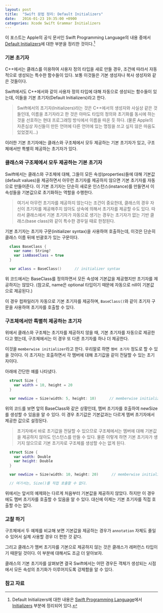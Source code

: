 ```yaml
---
layout: post
title:  "Swift 문법 정리: Default Initializers"
date:   2016-01-23 19:35:00 +0900
categories: Xcode Swift Grammar Initializers
---
```


이 포스트는 Apple의 공식 문서인 Swift Programming Language의 내용 중에서 [Default Initializers](https://developer.apple.com/library/ios/documentation/Swift/Conceptual/Swift_Programming_Language/Initialization.html#//apple_ref/doc/uid/TP40014097-CH18-ID203)에 대한 부분을 정리한 것이다.[^Default_Initializers]


### 기본 초기자

C++에서는 클래스를 이용하여 사용자 정의 타입을 새로 만들 경우, 조건에 따라서 자동적으로 생성되는 특수한 함수들이 있다. 보통 이것들은 기본 생성자나 복사 생성자와 같은 것들이다.

Swift에서도 C++에서와 같이 사용자 정의 타입에 대해 자동으로 생성되는 함수들이 있는데, 이들을 기본 초기자(Default Initializers)라고 한다.

> Swift에서의 초기자(Initializers)라는 것은 C++에서의 생성자와 사실상 같은 것들인데, 이름을 초기자라고 한 것은 아마도 타입의 정의와 초기화를 동시에 하는 것을 선호하는 현대 프로그래밍 방식에서 이름을 따온 듯 하다. (물론 Apple의 자존심상 자신들이 만든 언어에 다른 언어에 있는 명칭을 쓰고 싶지 않은 마음도 있었겠지...)

이러한 기본 초기자에는 클래스와 구조체에서 모두 제공하는 기본 초기자가 있고, 구조체에서만 특별히 제공하는 초기자가 있다.


### 클래스와 구조체에서 모두 제공하는 기본 초기자

Swift에서는 클래스와 구조체에 대해, 그들이 모든 속성(properties)들에 대해 기본값(default values)을 제공하면서 아무런 초기자를 제공하지 않으면 기본 초기자를 자동으로 만들어준다. 이 기본 초기자는 단순히 새로운 인스턴스(instance)를 만들면서 이 속성들을 기본값으로 초기화하는 역할을 수행한다.

> 여기서 아무런 초기자를 제공하지 않는다는 조건이 중요한데, 클래스의 경우 자신이 초기자를 제공해주지 않아도 상속에 의해서 초기자를 제공할 수도 있다. 따라서 클래스에서 기본 초기자가 자동으로 생기는 경우는 초기자가 없는 기반 클래스(base class)와 같이 특수한 경우일 때로 한정된다.

기본 초기자는 초기자 구문(initializer syntax)을 사용하여 호출하는데, 이것은 단순히 클래스 이름 뒤에 빈괄호가 있는 구문이다.

```swift
  class BaseClass {
    var name: String?
    var isABaseClass = true
  }

  var aClass = BaseClass()      // initializer syntax
```

위 코드에서는 BaseClass를 정의하면서 모든 속성에 기본값을 제공했지만 초기자를 제공하지는 않았다. (참고로, name은 optional 타입이기 때문에 자동으로 nill이 기본값으로 제공된다.)

이 경우 컴파일러가 자동으로 기본 초기자를 제공하며, `BaseClass()`와 같이 초기자 구문을 사용하여 초기자를 호출할 수 있다.


### 구조체에서만 특별히 제공하는 초기자

위에서 클래스와 구조체는 초기자를 제공하지 않을 때, 기본 초기자를 자동으로 제공한다고 했는데, 구조체에서는 이 경우 또 다른 초기자를 하나 더 제공한다.

이것을 `memberwise initializer`라고 한다. 우리말로 하면 `멤버 초기자` 정도로 할 수 있을 것이다. 이 초기자는 호출하면서 각 멤버에 대해 초기값을 같이 전달할 수 있는 초기자이다.

아래에 간단한 예를 나타냈다.

```swift
  struct Size {
    var width = 10, height = 20
  }

  var newSize = Size(width: 5, height: 10)      // memberwise initializer
```

위의 코드를 보면 앞의 BaseClass와 같은 상황인데, 멤버 초기자를 호출하여 newSize를 생성할 수 있음을 알 수 있다. 이 경우 초기값은 기본값과는 다르게 멤버 초기자에서 제공한 값으로 설정된다.

> 초기자에서 바로 초기값을 전달할 수 있으므로 구조체에서는 멤버에 대해 기본값을 제공하지 않아도 인스턴스를 만들 수 있다. 물론 이렇게 하면 기본 초기자가 생기지 않으므로 기본 초기자로 구조체를 생성할 수는 없게 된다.

```swift
  struct Size {
    var width: Double                             
    var height: Double
  }

  var newSize = Size(width: 10, height: 20)      // memberwise initializer

  // 여기서는, Size()를 직접 호출할 수 없다.
```

위에서는 앞서의 예제와는 다르게 처음부터 기본값을 제공하지 않았다. 하지만 이 경우에도 멤버 초기자를 호출할 수 있음을 알 수 있다. 대신에 이제는 기본 초기자를 직접 호출할 수는 없다.


### 고찰 하기

구조체에서 두 예제를 비교해 보면 기본값을 제공하는 경우가 `annotation` 자체도 줄일 수 있어서 실제 사용할 경우 더 편한 것 같다.

그리고 클래스가 멤버 초기자를 기본으로 제공하지 않는 것은 클래스가 레퍼런스 타입이기 때문일 것이다. 이 부분에 대해서도 조금 더 알아보자.

클래스의 기본 초기자를 살펴보면 결국 Swift에서는 어떤 경우든 객체가 생성되는 시점에서 모든 속성의 초기화가 이루어지도록 강제함을 알 수 있다.


### 참고 자료

[^Default_Initializers]: Default Initializers에 대한 내용은 [Swift Programming Language](https://developer.apple.com/library/ios/documentation/Swift/Conceptual/Swift_Programming_Language/index.html)에서 [Initializers](https://developer.apple.com/library/ios/documentation/Swift/Conceptual/Swift_Programming_Language/Initialization.html#//apple_ref/doc/uid/TP40014097-CH18-ID203) 부분에 정리되어 있다.
